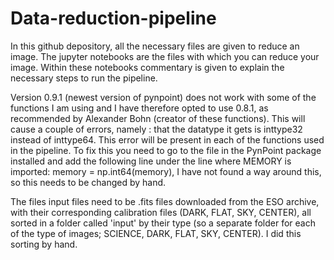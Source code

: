 # Data-reduction-pipeline

In this github depository, all the necessary files are given to reduce an image. The jupyter notebooks are the files with which you can reduce your image. Within these notebooks commentary is given to explain the necessary steps to run the pipeline.

Version 0.9.1 (newest version of pynpoint) does not work with some of the functions I am using and I have therefore opted to use 0.8.1, as recommended by Alexander Bohn (creator of these functions). This will cause a couple of errors, namely : that the datatype it gets is inttype32 instead of inttype64. This error will be present in each of the functions used in the pipeline. To fix this you need to go to the file in the PynPoint package installed and add the following line under the line where MEMORY is imported: memory = np.int64(memory), I have not found a way around this, so this needs to be changed by hand. 

The files input files need to be .fits files downloaded from the ESO archive, with their corresponding calibration files (DARK, FLAT, SKY, CENTER), all sorted in a folder called 'input' by their type (so a separate folder for each of the type of images; SCIENCE, DARK, FLAT, SKY, CENTER). I did this sorting by hand.
